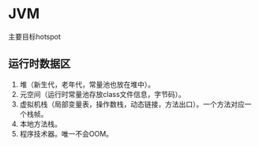 # JVM
主要目标hotspot
## 运行时数据区
1. 堆（新生代，老年代，常量池也放在堆中）。
2. 元空间（运行时常量池存放class文件信息，字节码）。
3. 虚拟机栈（局部变量表，操作数栈，动态链接，方法出口）。一个方法对应一个栈帧。
4. 本地方法栈。
5. 程序技术器。唯一不会OOM。